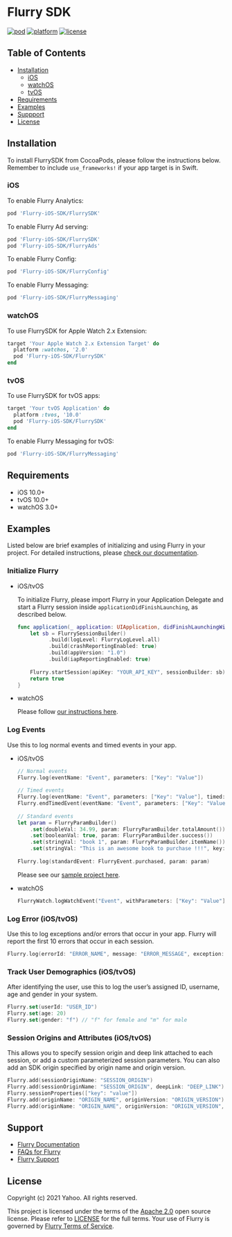 # Flurry SDK

[![pod](https://img.shields.io/cocoapods/v/Flurry-iOS-SDK)](https://cocoapods.org/pods/Flurry-iOS-SDK)
[![platform](https://img.shields.io/cocoapods/p/Flurry-iOS-SDK)](https://cocoapods.org/pods/Flurry-iOS-SDK)
[![license](https://img.shields.io/github/license/flurry/flurry-ios-sdk)](https://github.com/flurry/Flurry-iOS-SDK)

## Table of Contents

- [Installation](#installation)
  - [iOS](#ios)
  - [watchOS](#watchos)
  - [tvOS](#tvos)
- [Requirements](#requirements)
- [Examples](#examples)
- [Suppport](#support)
- [License](#license)

## Installation

To install FlurrySDK from CocoaPods, please follow the instructions below. Remember to include `use_frameworks!` if your app target is in Swift.

### iOS

To enable Flurry Analytics:

```ruby
pod 'Flurry-iOS-SDK/FlurrySDK'
```

To enable Flurry Ad serving: 

```ruby
pod 'Flurry-iOS-SDK/FlurrySDK'
pod 'Flurry-iOS-SDK/FlurryAds'
```

To enable Flurry Config:

```ruby
pod 'Flurry-iOS-SDK/FlurryConfig'
```

To enable Flurry Messaging:

```ruby
pod 'Flurry-iOS-SDK/FlurryMessaging'
```

### watchOS

To use FlurrySDK for Apple Watch 2.x Extension:    

```ruby
target 'Your Apple Watch 2.x Extension Target' do 
  platform :watchos, '2.0'
  pod 'Flurry-iOS-SDK/FlurrySDK'
end   
```

### tvOS

To use FlurrySDK for tvOS apps:

```ruby
target 'Your tvOS Application' do
  platform :tvos, '10.0'
  pod 'Flurry-iOS-SDK/FlurrySDK'
end
```

To enable Flurry Messaging for tvOS:

```ruby
pod 'Flurry-iOS-SDK/FlurryMessaging'
```

## Requirements

* iOS 10.0+
* tvOS 10.0+
* watchOS 3.0+

## Examples

Listed below are brief examples of initializing and using Flurry in your project. For detailed instructions, please [check our documentation](https://developer.yahoo.com/flurry/docs/).

### Initialize Flurry

* iOS/tvOS

  To initialize Flurry, please import Flurry in your Application Delegate and start a Flurry session inside `applicationDidFinishLaunching`, as described below.

  ```swift
  func application(_ application: UIApplication, didFinishLaunchingWithOptions launchOptions: [UIApplication.LaunchOptionsKey: Any]?) -> Bool {
      let sb = FlurrySessionBuilder()
            .build(logLevel: FlurryLogLevel.all)
            .build(crashReportingEnabled: true)
            .build(appVersion: "1.0")
            .build(iapReportingEnabled: true)
        
      Flurry.startSession(apiKey: "YOUR_API_KEY", sessionBuilder: sb)
      return true
  }
  ```

* watchOS

  Please follow [our instructions here](https://developer.yahoo.com/flurry/docs/integrateflurry/watchos/).

### Log Events

Use this to log normal events and timed events in your app.

* iOS/tvOS

  ```swift
  // Normal events
  Flurry.log(eventName: "Event", parameters: ["Key": "Value"])
        
  // Timed events
  Flurry.log(eventName: "Event", parameters: ["Key": "Value"], timed: true)
  Flurry.endTimedEvent(eventName: "Event", parameters: ["Key": "Value"])
        
  // Standard events
  let param = FlurryParamBuilder()
      .set(doubleVal: 34.99, param: FlurryParamBuilder.totalAmount())
      .set(booleanVal: true, param: FlurryParamBuilder.success())
      .set(stringVal: "book 1", param: FlurryParamBuilder.itemName())
      .set(stringVal: "This is an awesome book to purchase !!!", key: "note")
        
  Flurry.log(standardEvent: FlurryEvent.purchased, param: param)
  ```
  Please see our [sample project here](https://github.com/flurry/iOS-StandardEventSample).


* watchOS

  ```swift
  FlurryWatch.logWatchEvent("Event", withParameters: ["Key": "Value"])
  ```

### Log Error (iOS/tvOS)

Use this to log exceptions and/or errors that occur in your app. Flurry will report the first 10 errors that occur in each session.

```swift
Flurry.log(errorId: "ERROR_NAME", message: "ERROR_MESSAGE", exception: e)
```

### Track User Demographics (iOS/tvOS)

After identifying the user, use this to log the user’s assigned ID, username, age and gender in your system.

```swift
Flurry.set(userId: "USER_ID")
Flurry.set(age: 20)
Flurry.set(gender: "f") // "f" for female and "m" for male
```

### Session Origins and Attributes (iOS/tvOS)

This allows you to specify session origin and deep link attached to each session, or add a custom parameterized session parameters. You can also add an SDK origin specified by origin name and origin version.

```swift
Flurry.add(sessionOriginName: "SESSION_ORIGIN")
Flurry.add(sessionOriginName: "SESSION_ORIGIN", deepLink: "DEEP_LINK")
Flurry.sessionProperties(["key": "value"])
Flurry.add(originName: "ORIGIN_NAME", originVersion: "ORIGIN_VERSION")
Flurry.add(originName: "ORIGIN_NAME", originVersion: "ORIGIN_VERSION", parameters: ["key": "value"])
```

## Support

* [Flurry Documentation](https://developer.yahoo.com/flurry/docs/)
* [FAQs for Flurry](https://developer.yahoo.com/flurry/docs/faq/)
* [Flurry Support](https://developer.yahoo.com/support/flurry/)

## License

Copyright (c) 2021 Yahoo. All rights reserved.

This project is licensed under the terms of the [Apache 2.0](http://www.apache.org/licenses/LICENSE-2.0) open source license. Please refer to [LICENSE](LICENSE) for the full terms. Your use of Flurry is governed by [Flurry Terms of Service](https://developer.yahoo.com/flurry/legal-privacy/terms-service/).


